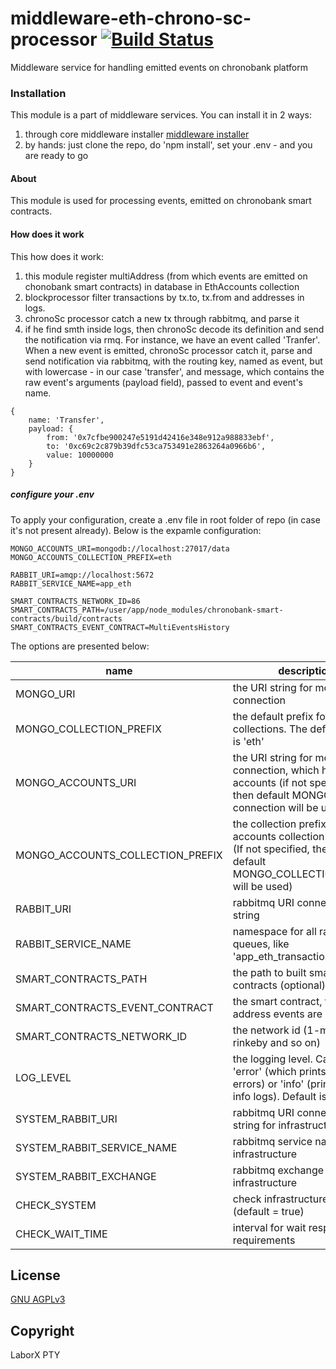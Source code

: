 # middleware-eth-chrono-sc-processor [![Build Status](https://travis-ci.org/ChronoBank/middleware-eth-chrono-sc-processor.svg?branch=master)](https://travis-ci.org/ChronoBank/middleware-eth-chrono-sc-processor)

Middleware service for handling emitted events on chronobank platform

### Installation

This module is a part of middleware services. You can install it in 2 ways:

1) through core middleware installer  [middleware installer](https://github.com/ChronoBank/middleware)
2) by hands: just clone the repo, do 'npm install', set your .env - and you are ready to go

#### About
This module is used for processing events, emitted on chronobank smart contracts.


#### How does it work

This how does it work:
1) this module register multiAddress (from which events are emitted on chonobank smart contracts) in database in EthAccounts collection
2) blockprocessor filter transactions by tx.to, tx.from and addresses in logs.
3) chronoSc processor catch a new tx through rabbitmq, and parse it
4) if he find smth inside logs, then chronoSc decode its definition and send the notification via rmq. For instance, we have an event called 'Tranfer'. When a new event is emitted, chronoSc processor catch it, parse and send notification via rabbitmq, with the routing key, named as event, but with lowercase - in our case 'transfer', and message, which contains the raw event's arguments (payload field), passed to event and event's name.
```
{
    name: 'Transfer',
    payload: {
        from: '0x7cfbe900247e5191d42416e348e912a988833ebf',
        to: '0xc69c2c879b39dfc53ca753491e2863264a0966b6',
        value: 10000000
    }
}
```


##### сonfigure your .env

To apply your configuration, create a .env file in root folder of repo (in case it's not present already).
Below is the expamle configuration:

```
MONGO_ACCOUNTS_URI=mongodb://localhost:27017/data
MONGO_ACCOUNTS_COLLECTION_PREFIX=eth

RABBIT_URI=amqp://localhost:5672
RABBIT_SERVICE_NAME=app_eth

SMART_CONTRACTS_NETWORK_ID=86
SMART_CONTRACTS_PATH=/user/app/node_modules/chronobank-smart-contracts/build/contracts
SMART_CONTRACTS_EVENT_CONTRACT=MultiEventsHistory
```

The options are presented below:

| name | description|
| ------ | ------ |
| MONGO_URI   | the URI string for mongo connection
| MONGO_COLLECTION_PREFIX   | the default prefix for all mongo collections. The default value is 'eth'
| MONGO_ACCOUNTS_URI   | the URI string for mongo connection, which holds users accounts (if not specified, then default MONGO_URI connection will be used)
| MONGO_ACCOUNTS_COLLECTION_PREFIX   | the collection prefix for accounts collection in mongo (If not specified, then the default MONGO_COLLECTION_PREFIX will be used)
| RABBIT_URI   | rabbitmq URI connection string
| RABBIT_SERVICE_NAME   | namespace for all rabbitmq queues, like 'app_eth_transaction'
| SMART_CONTRACTS_PATH   | the path to built smart contracts (optional)
| SMART_CONTRACTS_EVENT_CONTRACT   | the smart contract, from which address events are emitted
| SMART_CONTRACTS_NETWORK_ID   | the network id (1-mainnet, 4-rinkeby and so on)
| LOG_LEVEL   | the logging level. Can be 'error' (which prints only errors) or 'info' (prints errors + info logs). Default is 'info' level
| SYSTEM_RABBIT_URI   | rabbitmq URI connection string for infrastructure
| SYSTEM_RABBIT_SERVICE_NAME   | rabbitmq service name for infrastructure
| SYSTEM_RABBIT_EXCHANGE   | rabbitmq exchange name for infrastructure
| CHECK_SYSTEM | check infrastructure or not (default = true)
| CHECK_WAIT_TIME | interval for wait respond from requirements

License
----
 [GNU AGPLv3](LICENSE)

Copyright
----
LaborX PTY

